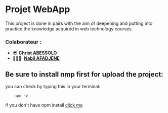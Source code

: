 # Projet WebApp

This project is done in pairs with the aim of deepening and putting into practice the knowledge acquired in web technology courses.

### Colaborateur :

- 😎&nbsp;<b>[Christ ABESSOLO](https://github.com/RovaEncoder)</b>
- 🧑🏽‍💻&nbsp; <b>[Nabil AFADJENE](https://github.com/AFFADJENE)</b>

## Be sure to install nmp first for upload the project:

you can check by typing this in your terminal:

        npm -v

if you don't have npm install [click me](https://nodejs.org/en/)

















